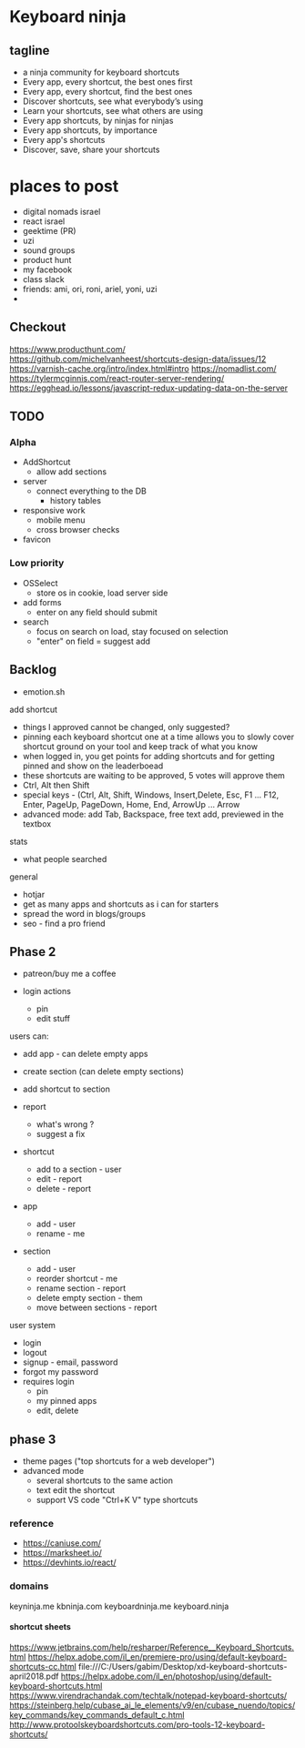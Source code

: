 # Keyboard ninja

## tagline

- a ninja community for keyboard shortcuts
- Every app, every shortcut, the best ones first
- Every app, every shortcut, find the best ones
- Discover shortcuts, see what everybody’s using
- Learn your shortcuts, see what others are using
- Every app shortcuts, by ninjas for ninjas
- Every app shortcuts, by importance
- Every app's shortcuts
- Discover, save, share your shortcuts

# places to post
- digital nomads israel
- react israel
- geektime (PR)
- uzi
- sound groups
- product hunt
- my facebook
- class slack
- friends: ami, ori, roni, ariel, yoni, uzi
- 
## Checkout

https://www.producthunt.com/
https://github.com/michelvanheest/shortcuts-design-data/issues/12
https://varnish-cache.org/intro/index.html#intro
https://nomadlist.com/
https://tylermcginnis.com/react-router-server-rendering/
https://egghead.io/lessons/javascript-redux-updating-data-on-the-server

## TODO

### Alpha

- AddShortcut
  - allow add sections
- server
  - connect everything to the DB
    - history tables
- responsive work
  - mobile menu
  - cross browser checks
- favicon

### Low priority

- OSSelect
  - store os in cookie, load server side
- add forms
  - enter on any field should submit
- search
  - focus on search on load, stay focused on selection
  - "enter" on field = suggest add

## Backlog

- emotion.sh

add shortcut

- things I approved cannot be changed, only suggested?
- pinning each keyboard shortcut one at a time allows you to slowly cover shortcut ground on your tool and keep track of what you know
- when logged in, you get points for adding shortcuts and for getting pinned and show on the leaderboead
- these shortcuts are waiting to be approved, 5 votes will approve them
- Ctrl, Alt then Shift
- special keys - (Ctrl, Alt, Shift, Windows, Insert,Delete, Esc, F1 ... F12, Enter, PageUp, PageDown, Home, End, ArrowUp ... Arrow
- advanced mode: add Tab, Backspace, free text add, previewed in the textbox

stats

- what people searched

general

- hotjar
- get as many apps and shortcuts as i can for starters
- spread the word in blogs/groups
- seo - find a pro friend

## Phase 2

- patreon/buy me a coffee

- login actions
  - pin
  - edit stuff

users can:

- add app - can delete empty apps
- create section (can delete empty sections)
- add shortcut to section
- report

  - what's wrong ?
  - suggest a fix

- shortcut
  - add to a section - user
  - edit - report
  - delete - report
- app
  - add - user
  - rename - me
- section
  - add - user
  - reorder shortcut - me
  - rename section - report
  - delete empty section - them
  - move between sections - report

user system

- login
- logout
- signup - email, password
- forgot my password
- requires login
  - pin
  - my pinned apps
  - edit, delete

## phase 3

- theme pages ("top shortcuts for a web developer")
- advanced mode
  - several shortcuts to the same action
  - text edit the shortcut
  - support VS code "Ctrl+K V" type shortcuts

### reference

- https://caniuse.com/
- https://marksheet.io/
- https://devhints.io/react/

### domains

keyninja.me
kbninja.com
keyboardninja.me
keyboard.ninja

#### shortcut sheets

https://www.jetbrains.com/help/resharper/Reference__Keyboard_Shortcuts.html
https://helpx.adobe.com/il_en/premiere-pro/using/default-keyboard-shortcuts-cc.html
file:///C:/Users/gabim/Desktop/xd-keyboard-shortcuts-april2018.pdf
https://helpx.adobe.com/il_en/photoshop/using/default-keyboard-shortcuts.html
https://www.virendrachandak.com/techtalk/notepad-keyboard-shortcuts/
https://steinberg.help/cubase_ai_le_elements/v9/en/cubase_nuendo/topics/key_commands/key_commands_default_c.html
http://www.protoolskeyboardshortcuts.com/pro-tools-12-keyboard-shortcuts/
